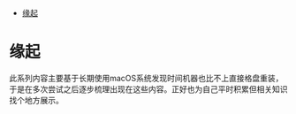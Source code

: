 <!--ts-->
* [缘起](#缘起)

<!-- Created by https://github.com/ekalinin/github-markdown-toc -->
<!-- Added by: runner, at: Sat Sep 17 13:43:46 UTC 2022 -->

<!--te-->
# 缘起

此系列内容主要基于长期使用macOS系统发现时间机器也比不上直接格盘重装，于是在多次尝试之后逐步梳理出现在这些内容。正好也为自己平时积累但相关知识找个地方展示。